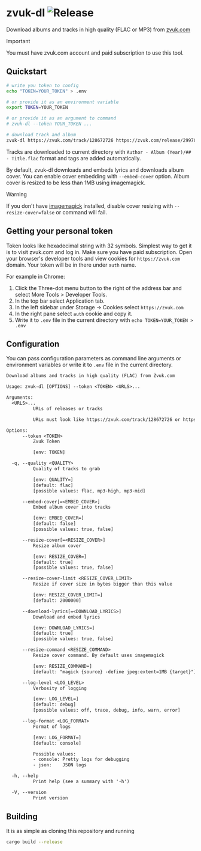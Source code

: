 # zvuk-dl ![Release](https://github.com/skarrok/zvuk-dl-rs/actions/workflows/release.yml/badge.svg)

Download albums and tracks in high quality (FLAC or MP3) from [zvuk.com](https://zvuk.com)

> [!IMPORTANT]
> You must have zvuk.com account and paid subscription to use this tool.

## Quickstart

```sh
# write you token to config
echo "TOKEN=YOUR_TOKEN" > .env

# or provide it as an environment variable
export TOKEN=YOUR_TOKEN

# or provide it as an argument to command
# zvuk-dl --token YOUR_TOKEN ...

# download track and album
zvuk-dl https://zvuk.com/track/128672726 https://zvuk.com/release/29970563
```

Tracks are downloaded to current directory with
`Author - Album (Year)/## - Title.flac` format and tags are added
automatically.

By default, zvuk-dl downloads and embeds lyrics and downloads album cover.
You can enable cover embedding with `--embed-cover` option.
Album cover is resized to be less than 1MB using imagemagick.

> [!WARNING]
> If you don't have [imagemagick](https://imagemagick.org) installed, disable
cover resizing with `--resize-cover=false` or command will fail.

## Getting your personal token

Token looks like hexadecimal string with 32 symbols.
Simplest way to get it is to visit zvuk.com and log in.
Make sure you have paid subscription.
Open your browser's developer tools and view cookies for `https://zvuk.com` domain.
Your token will be in there under `auth` name.

For example in Chrome:

1. Click the Three-dot menu button to the right of the address bar and select
More Tools > Developer Tools.
2. In the top bar select Application tab.
3. In the left sidebar under Storage -> Cookies select `https://zvuk.com`
4. In the right pane select `auth` cookie and copy it.
5. Write it to `.env` file in the current directory with
`echo TOKEN=YOUR_TOKEN > .env`

## Configuration

You can pass configuration parameters as command line arguments or environment
variables or write it to `.env` file in the current directory.

```txt
Download albums and tracks in high quality (FLAC) from Zvuk.com

Usage: zvuk-dl [OPTIONS] --token <TOKEN> <URLS>...

Arguments:
  <URLS>...
          URLs of releases or tracks

          URLs must look like https://zvuk.com/track/128672726 or https://zvuk.com/release/29970563

Options:
      --token <TOKEN>
          Zvuk Token

          [env: TOKEN]

  -q, --quality <QUALITY>
          Quality of tracks to grab

          [env: QUALITY=]
          [default: flac]
          [possible values: flac, mp3-high, mp3-mid]

      --embed-cover[=<EMBED_COVER>]
          Embed album cover into tracks

          [env: EMBED_COVER=]
          [default: false]
          [possible values: true, false]

      --resize-cover[=<RESIZE_COVER>]
          Resize album cover

          [env: RESIZE_COVER=]
          [default: true]
          [possible values: true, false]

      --resize-cover-limit <RESIZE_COVER_LIMIT>
          Resize if cover size in bytes bigger than this value

          [env: RESIZE_COVER_LIMIT=]
          [default: 2000000]

      --download-lyrics[=<DOWNLOAD_LYRICS>]
          Download and embed lyrics

          [env: DOWNLOAD_LYRICS=]
          [default: true]
          [possible values: true, false]

      --resize-command <RESIZE_COMMAND>
          Resize cover command. By default uses imagemagick

          [env: RESIZE_COMMAND=]
          [default: "magick {source} -define jpeg:extent=1MB {target}"]

      --log-level <LOG_LEVEL>
          Verbosity of logging

          [env: LOG_LEVEL=]
          [default: debug]
          [possible values: off, trace, debug, info, warn, error]

      --log-format <LOG_FORMAT>
          Format of logs

          [env: LOG_FORMAT=]
          [default: console]

          Possible values:
          - console: Pretty logs for debugging
          - json:    JSON logs

  -h, --help
          Print help (see a summary with '-h')

  -V, --version
          Print version
```

## Building

It is as simple as cloning this repository and running

```bash
cargo build --release
```
